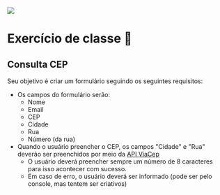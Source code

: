 ![](https://i.imgur.com/xG74tOh.png)

# Exercício de classe 🏫

## Consulta CEP

Seu objetivo é criar um formulário seguindo os seguintes requisitos:
- Os campos do formulário serão:
    - Nome
    - Email
    - CEP 
    - Cidade
    - Rua
    - Número (da rua)
- Quando o usuário preencher o CEP, os campos "Cidade" e "Rua" deverão ser preenchidos por meio da [API ViaCep](https://viacep.com.br)
    - O usuário deverá preencher sempre um número de 8 caracteres para isso acontecer com sucesso.
    - Em caso de erro, o usuário deverá ser informado (pode ser pelo console, mas tentem ser criativos)

